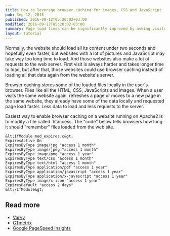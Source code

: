 ```yaml
---
title: How to leverage browser caching for images, CSS and JavaScript
pub: Sep 12, 2016
published: 2016-09-12T05:20:02+03:00
modified: 2016-09-12T05:20:02+03:00
summary: Page load times can be significantly improved by asking visitors to save and reuse the files included in your website.
layout: tutorial
---
```


Normally, the website should load all its content under two seconds and hopefully even faster, but websites with a lot of pictures and JavaScript may take way too long time to load. And those websites also make a lot of requests to the web server. First visit is always harder and takes longer time to load, but after that, those websites could use browser caching instead of loading all that data again from the website's server.

Browser caching stores some of the loaded files locally in the user's browser. Files like all the HTML, CSS, JavaScripts and images. When a user visits the same website again, refreshes a page or moves to a new page in the same website, they already have some of the data locally and requested page load faster. Less data to load and less requests to the server.

Easiest way to enable browser caching on a website running on Apache2 is to modify a file called .htaccess. The "code" below tells browsers how long it should "remember" files loaded from the web site.

```htaccess
&lt;IfModule mod_expires.c&gt;
ExpiresActive On
ExpiresByType image/jpg "access 1 month"
ExpiresByType image/jpeg "access 1 month"
ExpiresByType image/png "access 1 year"
ExpiresByType text/css "access 1 month"
ExpiresByType text/html "access 1 month"
ExpiresByType application/pdf "access 1 year"
ExpiresByType application/javascript "access 1 year"
ExpiresByType application/x-javascript "access 1 year"
ExpiresByType image/x-icon "access 1 year"
ExpiresDefault "access 2 days"
&lt;/IfModule&gt;
```

## Read more

- <a href="https://varvy.com/pagespeed/leverage-browser-caching.html" rel="noopener" target="_blank">Varvy</a>
- <a href="https://gtmetrix.com/leverage-browser-caching.html" rel="noopener" target="_blank">GTmetrix</a>
- <a href="https://developers.google.com/web/fundamentals/performance/optimizing-content-efficiency/http-caching" rel="noopener" target="_blank">Google PageSpeed Insights</a>